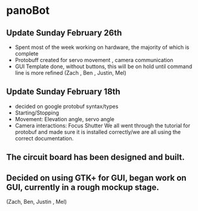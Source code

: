# panoBot
## Update Sunday February 26th

- Spent most of the week working on hardware, the majority of which is complete
- Protobuff created for servo movement , camera communication
- GUI Template done, without buttons, this will be on hold until command line is more refined
(Zach , Ben , Justin, Mel)

## Update Sunday February 18th

- decided on google protobuf syntax/types
- Starting/Stopping 
- Movement:
	Elevation angle, servo angle
- Camera interactions:
	Focus
	Shutter
We all went through the tutorial for protobuf and made sure it is installed correctly/we are all using the correct documentation.

## The circuit board has been designed and built.

## Decided on using GTK+ for GUI, began work on GUI, currently in a rough mockup stage.
(Zach, Ben, Justin , Mel)
